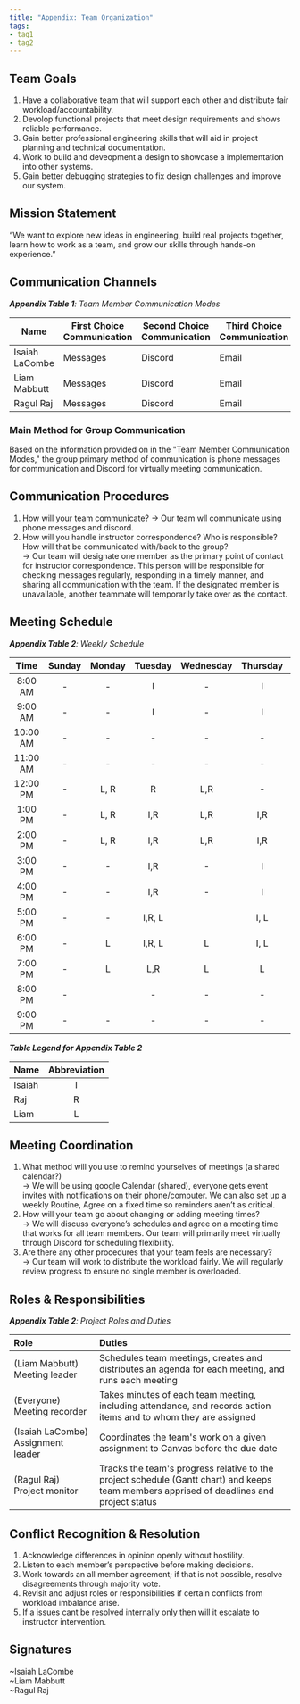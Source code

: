 ```yaml
---
title: "Appendix: Team Organization"
tags:
- tag1
- tag2
---
```


## Team Goals


1. Have a collaborative team that will support each other and distribute fair workload/accountability. 
2. Devolop functional projects that meet design requirements and shows reliable performance. 
3. Gain better professional engineering skills that will aid in project planning and technical documentation.
4. Work to build and deveopment a design to showcase a implementation into other systems.
5. Gain better debugging strategies to fix design challenges and improve our system. 

## Mission Statement

“We want to explore new ideas in engineering, build real projects together, learn how to work as a team, and grow our skills through hands-on experience.”

## Communication Channels

_**Appendix Table 1**: Team Member Communication Modes_

|Name                 | First Choice Communication | Second Choice Communication | Third Choice Communication |
|---------------------|----------------------------|-----------------------------|----------------------------|
|Isaiah LaCombe| Messages | Discord | Email |
|Liam Mabbutt| Messages | Discord | Email |
|Ragul Raj| Messages | Discord | Email |

### Main Method for Group Communication

Based on the information provided on in the "Team Member Communication Modes," the group primary method of communication is phone messages for communication and Discord for virtually meeting communication.
 
## Communication Procedures

1. How will your team communicate?
-> Our team wll communicate using phone messages and discord.
3. How will you handle instructor correspondence? Who is responsible? How will that be communicated with/back to the group?  
-> Our team will designate one member as the primary point of contact for instructor correspondence. This person will be responsible for checking messages regularly, responding in a timely manner, and sharing all communication with the team. If the designated member is unavailable, another teammate will temporarily take over as the contact.

## Meeting Schedule

_**Appendix Table 2**: Weekly Schedule_

| Time | Sunday | Monday | Tuesday | Wednesday | Thursday | Friday | Saturday |
| :------: | :----: | :----: | :----: | :----: | :----: | :----: | :-----: |
| 8:00 AM | - | - | I | - | I | - | - |
| 9:00 AM | - | - | I | - | I | - | - |
| 10:00 AM | - | - | - | - | - | I | - |
| 11:00 AM | - | - | - | - | - | I | - |
| 12:00 PM | - | L, R | R | L,R | - | I | - |
| 1:00 PM | - | L, R | I,R | L,R | I,R | I | - |
| 2:00 PM | - | L, R | I,R | L,R | I,R | I | - |
| 3:00 PM | - | - | I,R | - | I | I,R | - |
| 4:00 PM | - | - | I,R | - | I | I,R | - |
| 5:00 PM | - | - | I,R, L |  | I, L | I, L | - |
| 6:00 PM | - | L | I,R, L | L | I, L | I, L | - |
| 7:00 PM | - | L | L,R | L | L | L | - |
| 8:00 PM | - |  | - | - | - | - | - |
| 9:00 PM | - | - | - | - | - | - | - |

_**Table Legend for Appendix Table 2**_

| Name | Abbreviation |
| ----- | :------: |
| Isaiah | I |
| Raj | R |
| Liam | L |


## Meeting Coordination

1. What method will you use to remind yourselves of meetings (a shared calendar?)  
-> We will be using google Calendar (shared), everyone gets event invites with notifications on their phone/computer.
   We can also set up a weekly Routine, Agree on a fixed time so reminders aren’t as critical.
3. How will your team go about changing or adding meeting times?  
-> We will discuss everyone’s schedules and agree on a meeting time that works for all team members.
   Our team will primarily meet virtually through Discord for scheduling flexibility.
4. Are there any other procedures that your team feels are necessary?  
-> Our team will work to distribute the workload fairly. We will regularly review progress to ensure no single member is overloaded.
   

## Roles & Responsibilities

_**Appendix Table 2**: Project Roles and Duties_

| **Role**          | **Duties**                                                                                                                                |
| :---------------- | :---------------------------------------------------------------------------------------------------------------------------------------- |
| (Liam Mabbutt)   Meeting leader    | Schedules team meetings, creates and distributes an agenda for each meeting, and runs each meeting       |
| (Everyone)   Meeting recorder  | Takes minutes of each team meeting, including attendance, and records action items and to whom they are assigned  |
| (Isaiah LaCombe) Assignment leader | Coordinates the team's work on a given assignment to Canvas before the due date                         |
| (Ragul Raj)  Project monitor   | Tracks the team's progress relative to the project schedule (Gantt chart) and keeps team members apprised of deadlines and project status |

## Conflict Recognition & Resolution

1. Acknowledge differences in opinion openly without hostility.
2. Listen to each member’s perspective before making decisions.
3. Work towards an all member agreement; if that is not possible, resolve disagreements through majority vote.
4. Revisit and adjust roles or responsibilities if certain conflicts from workload imbalance arise.
5. If a issues cant be resolved internally only then will it escalate to instructor intervention.


## Signatures

~Isaiah LaCombe  
~Liam Mabbutt  
~Ragul Raj  

